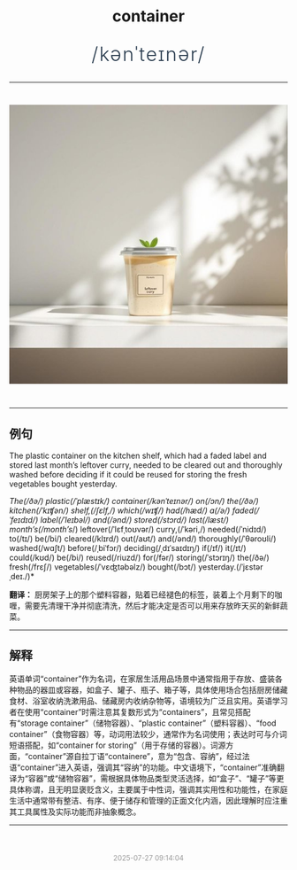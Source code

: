 <div align="center">

# container

<div style="margin: 30px 0;">
<h1 style="font-size: 2.5em; font-weight: 300; letter-spacing: 2px; margin: 0; color: #2c3e50;">
/kənˈteɪnər/
</h1>
</div>

</div>

---

<div align="center" style="margin: 40px 0;">

![container](images/container.png)

</div>

---

## 例句

The plastic container on the kitchen shelf, which had a faded label and stored last month’s leftover curry, needed to be cleared out and thoroughly washed before deciding if it could be reused for storing the fresh vegetables bought yesterday.

*The(/ðə/) plastic(/ˈplæstɪk/) container(/kənˈteɪnər/) on(/ɔn/) the(/ðə/) kitchen(/ˈkɪʧən/) shelf,(/ʃɛlf,/) which(/wɪʧ/) had(/hæd/) a(/ə/) faded(/ˈfeɪdɪd/) label(/ˈleɪbəl/) and(/ənd/) stored(/stɔrd/) last(/læst/) month’s(/month’s*/) leftover(/ˈlɛfˌtoʊvər/) curry,(/ˈkəri,/) needed(/ˈnidɪd/) to(/tɪ/) be(/bi/) cleared(/klɪrd/) out(/aʊt/) and(/ənd/) thoroughly(/ˈθəroʊli/) washed(/wɑʃt/) before(/ˌbiˈfɔr/) deciding(/ˌdɪˈsaɪdɪŋ/) if(/ɪf/) it(/ɪt/) could(/kʊd/) be(/bi/) reused(/riuzd/) for(/fər/) storing(/ˈstɔrɪŋ/) the(/ðə/) fresh(/frɛʃ/) vegetables(/ˈvɛʤtəbəlz/) bought(/bɔt/) yesterday.(/ˈjɛstərˌdeɪ./)*

**翻译：** 厨房架子上的那个塑料容器，贴着已经褪色的标签，装着上个月剩下的咖喱，需要先清理干净并彻底清洗，然后才能决定是否可以用来存放昨天买的新鲜蔬菜。

---

## 解释

英语单词“container”作为名词，在家居生活用品场景中通常指用于存放、盛装各种物品的器皿或容器，如盒子、罐子、瓶子、箱子等，具体使用场合包括厨房储藏食材、浴室收纳洗漱用品、储藏房内收纳杂物等，语境较为广泛且实用。英语学习者在使用“container”时需注意其复数形式为“containers”，且常见搭配有“storage container”（储物容器）、“plastic container”（塑料容器）、“food container”（食物容器）等，动词用法较少，通常作为名词使用；表达时可与介词短语搭配，如“container for storing”（用于存储的容器）。词源方面，“container”源自拉丁语“containere”，意为“包含、容纳”，经过法语“container”进入英语，强调其“容纳”的功能。中文语境下，“container”准确翻译为“容器”或“储物容器”，需根据具体物品类型灵活选择，如“盒子”、“罐子”等更具体称谓，且无明显褒贬含义，主要属于中性词，强调其实用性和功能性，在家庭生活中通常带有整洁、有序、便于储存和管理的正面文化内涵，因此理解时应注重其工具属性及实际功能而非抽象概念。


---

<div align="center" style="margin-top: 50px;">
<small style="color: #999; font-size: 0.9em;">2025-07-27 09:14:04</small>
</div>
